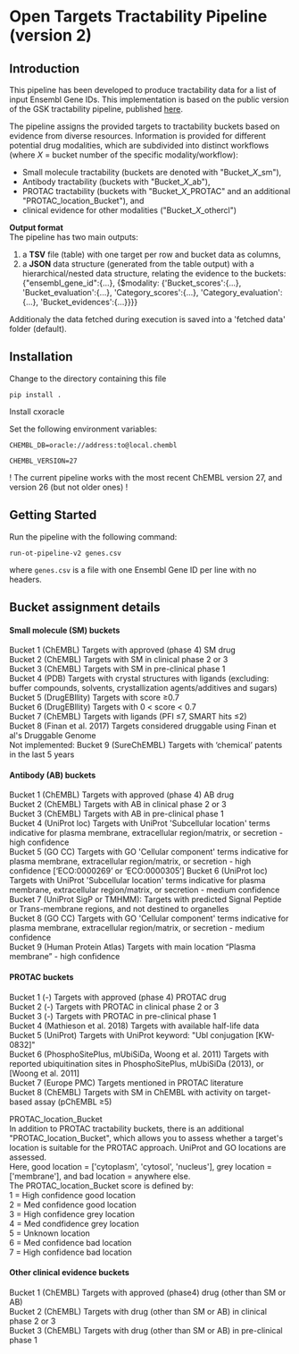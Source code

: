 # Open Targets Tractability Pipeline (version 2)

## Introduction

This pipeline has been developed to produce tractability data for a list of input Ensembl Gene IDs. This implementation
is based on the public version of the GSK tractability pipeline, published [here](https://pubs.rsc.org/en/content/articlelanding/2018/md/c7md00633k#!divAbstract).

The pipeline assigns the provided targets to tractability buckets based on evidence from diverse resources.
Information is provided for different potential drug modalities, which are subdivided into distinct workflows
(where *X* = bucket number of the specific modality/workflow):
- Small molecule tractability (buckets are denoted with "Bucket_*X*_sm"),
- Antibody tractability (buckets with "Bucket_*X*_ab"), 
- PROTAC tractability (buckets with "Bucket_*X*_PROTAC" and an additional "PROTAC_location_Bucket"), and 
- clinical evidence for other modalities ("Bucket_*X*_othercl")

**Output format**  
The pipeline has two main outputs: 
1) a **TSV** file (table) with one target per row and bucket data as columns, 
2) a **JSON** data structure (generated from the table output) with a hierarchical/nested data structure, relating the evidence to the buckets:  
    {"ensembl_gene_id":{...}, {$modality: {'Bucket_scores':{...}, 'Bucket_evaluation':{...}, 'Category_scores':{...}, 'Category_evaluation':{...}, 'Bucket_evidences':{...}}}}  

Additionaly the data fetched during execution is saved into a 'fetched data' folder (default).


## Installation
Change to the directory containing this file

`pip install .`

Install cxoracle

Set the following environment variables:

`CHEMBL_DB=oracle://address:to@local.chembl` 

`CHEMBL_VERSION=27`

! The current pipeline works with the most recent ChEMBL version 27, and version 26 (but not older ones) !



## Getting Started

Run the pipeline with the following command:

`run-ot-pipeline-v2 genes.csv`

where `genes.csv` is a file with one Ensembl Gene ID per line with no headers.



## Bucket assignment details

#### Small molecule (SM) buckets
Bucket 1 (ChEMBL) Targets with approved (phase 4) SM drug  
Bucket 2 (ChEMBL) Targets with SM in clinical phase 2 or 3  
Bucket 3 (ChEMBL) Targets with SM in pre-clinical phase 1  
Bucket 4 (PDB) Targets with crystal structures with ligands (excluding: buffer compounds, solvents, crystallization agents/additives and sugars)  
Bucket 5 (DrugEBIlity) Targets with score ≥0.7  
Bucket 6 (DrugEBIlity) Targets with 0 < score < 0.7  
Bucket 7 (ChEMBL) Targets with ligands (PFI ≤7, SMART hits ≤2)  
Bucket 8 (Finan et al. 2017) Targets considered druggable using Finan et al's Druggable Genome  
Not implemented: Bucket 9 (SureChEMBL) Targets with ‘chemical’ patents in the last 5 years

#### Antibody (AB) buckets
Bucket 1 (ChEMBL) Targets with approved (phase 4) AB drug  
Bucket 2 (ChEMBL) Targets with AB in clinical phase 2 or 3  
Bucket 3 (ChEMBL) Targets with AB in pre-clinical phase 1  
Bucket 4 (UniProt loc) Targets with UniProt 'Subcellular location' terms indicative for plasma membrane, extracellular region/matrix, or secretion - high confidence  
Bucket 5 (GO CC) Targets with GO 'Cellular component' terms indicative for plasma membrane, extracellular region/matrix, or secretion - high confidence [‘ECO:0000269’ or ‘ECO:0000305’] 
Bucket 6 (UniProt loc) Targets with UniProt 'Subcellular location' terms indicative for plasma membrane, extracellular region/matrix, or secretion - medium confidence  
Bucket 7 (UniProt SigP or TMHMM): Targets with predicted Signal Peptide or Trans-membrane regions, and not destined to organelles  
Bucket 8 (GO CC) Targets with GO 'Cellular component' terms indicative for plasma membrane, extracellular region/matrix, or secretion - medium confidence  
Bucket 9 (Human Protein Atlas) Targets with main location “Plasma membrane” - high confidence

#### PROTAC buckets
Bucket 1 (-) Targets with approved (phase 4) PROTAC drug  
Bucket 2 (-) Targets with PROTAC in clinical phase 2 or 3  
Bucket 3 (-) Targets with PROTAC in pre-clinical phase 1  
Bucket 4 (Mathieson et al. 2018) Targets with available half-life data  
Bucket 5 (UniProt) Targets with UniProt keyword: "Ubl conjugation [KW-0832]"  
Bucket 6 (PhosphoSitePlus, mUbiSiDa, Woong et al. 2011) Targets with reported ubiquitination sites in PhosphoSitePlus, mUbiSiDa (2013), or [Woong et al. 2011]  
Bucket 7 (Europe PMC) Targets mentioned in PROTAC literature  
Bucket 8 (ChEMBL) Targets with SM in ChEMBL with activity on target-based assay (pChEMBL ≥5) 

PROTAC_location_Bucket  
In addition to PROTAC tractability buckets, there is an additional "PROTAC_location_Bucket", which allows you to assess
whether a target's location is suitable for the PROTAC approach. UniProt and GO locations are assessed.  
Here, good location = ['cytoplasm', 'cytosol', 'nucleus'], grey location = ['membrane'], and bad location = anywhere else.  
The PROTAC_location_Bucket score is defined by:  
1 = High confidence good location  
2 = Med confidence good location  
3 = High confidence grey location  
4 = Med condfidence grey location  
5 = Unknown location  
6 = Med confidence bad location  
7 = High confidence bad location  

#### Other clinical evidence buckets
Bucket 1 (ChEMBL) Targets with approved (phase4) drug (other than SM or AB)  
Bucket 2 (ChEMBL) Targets with drug (other than SM or AB) in clinical phase 2 or 3  
Bucket 3 (ChEMBL) Targets with drug (other than SM or AB) in pre-clinical phase 1  

